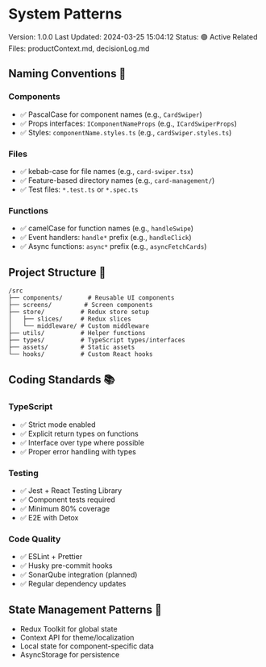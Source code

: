 # System Patterns

Version: 1.0.0
Last Updated: 2024-03-25 15:04:12
Status: 🟢 Active
Related Files: productContext.md, decisionLog.md

## Naming Conventions 📝

### Components

- ✅ PascalCase for component names (e.g., `CardSwiper`)
- ✅ Props interfaces: `IComponentNameProps` (e.g., `ICardSwiperProps`)
- ✅ Styles: `componentName.styles.ts` (e.g., `cardSwiper.styles.ts`)

### Files

- ✅ kebab-case for file names (e.g., `card-swiper.tsx`)
- ✅ Feature-based directory names (e.g., `card-management/`)
- ✅ Test files: `*.test.ts` or `*.spec.ts`

### Functions

- ✅ camelCase for function names (e.g., `handleSwipe`)
- ✅ Event handlers: `handle*` prefix (e.g., `handleClick`)
- ✅ Async functions: `async*` prefix (e.g., `asyncFetchCards`)

## Project Structure 📁

```
/src
├── components/       # Reusable UI components
├── screens/         # Screen components
├── store/          # Redux store setup
│   ├── slices/     # Redux slices
│   └── middleware/ # Custom middleware
├── utils/          # Helper functions
├── types/          # TypeScript types/interfaces
├── assets/         # Static assets
└── hooks/          # Custom React hooks
```

## Coding Standards 📚

### TypeScript

- ✅ Strict mode enabled
- ✅ Explicit return types on functions
- ✅ Interface over type where possible
- ✅ Proper error handling with types

### Testing

- ✅ Jest + React Testing Library
- ✅ Component tests required
- ✅ Minimum 80% coverage
- ✅ E2E with Detox

### Code Quality

- ✅ ESLint + Prettier
- ✅ Husky pre-commit hooks
- ✅ SonarQube integration (planned)
- ✅ Regular dependency updates

## State Management Patterns 🔄

- Redux Toolkit for global state
- Context API for theme/localization
- Local state for component-specific data
- AsyncStorage for persistence
